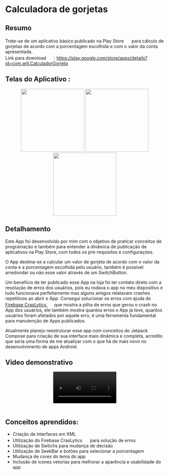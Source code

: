 # Calculadora de gorjetas
## Resumo

Trate-se de um aplicativo básico publicado na Play Store <img src = "https://user-images.githubusercontent.com/111225477/236838826-772f0d0a-16d9-4d9b-904e-8dfbe260c29c.svg" width = "17px"> para cálculo de gorjetas de acordo com a porcentagem escolhida e com o valor da conta apresentada.</br>
Link para download  <img src = "https://user-images.githubusercontent.com/111225477/236838826-772f0d0a-16d9-4d9b-904e-8dfbe260c29c.svg" width = "17px"> : https://play.google.com/store/apps/details?id=com.will.CalculadorGorjeta

## Telas do Aplicativo : 

<div align="center">

<img src = "https://user-images.githubusercontent.com/111225477/237523921-21dd0131-88de-47b3-b31e-26959831221c.png" width = "200px" >
<img src = "https://user-images.githubusercontent.com/111225477/237523922-42b2773b-92b9-4bc8-b8ad-75758397cd71.png" width = "200px" >
<img src = "https://user-images.githubusercontent.com/111225477/237523914-afb50f82-fd9d-4ec5-8ac5-0e7475ddad70.png" width = "200px" >

</div>

## Detalhamento
Este App foi desenvolvido por mim com o objetivo de praticar conceitos de programação e também para entender a dinâmica de publicação de aplicativos na Play Store, com todos os pré-requisitos e configurações.

O App destina-se a calcular um valor de gorjeta de acordo com o valor da conta e a porcentagem escolhida pelo usuário, também é possível arredondar ou não esse valor através de um SwitchButton.

Um benefício de ter publicado esse App na loja foi ter contato direto com a resolução de erros dos usuários, pois eu rodava o app no meu dispositivo e tudo funcionava perfeitamente mas alguns amigos relatavam crashes repetitivos ao abrir o App. 
Consegui solucionar os erros com ajuda do [Firebase CrasLytics <img src = "https://www.vectorlogo.zone/logos/firebase/firebase-icon.svg" width = "17px">](https://firebase.google.com/?gad=1&gclid=CjwKCAjwge2iBhBBEiwAfXDBR9PUXV2rgcfAc9W19g4H6Dz5vELAo6WXHCOTXPCw0VgJ9J86dMjeYhoCJGEQAvD_BwE&gclsrc=aw.ds&hl=pt-br) que mostra a pilha de erros que gerou o crash no App dos usuários, ele também mostra quantos erros o App já teve, quantos usuários foram afetados por aquele erro, é uma ferramenta fundamental para manutenção de Apps publicados.


Atualmente planejo reestruturar esse app com conceitos do Jetpack Compose para criação de sua interface mais dinâmica e completa, acredito que seria uma forma de me atualizar com o que há de mais novo no desenvolvimento de apps Android.
</br>


## Video demonstrativo

<div align="center">

<video src = "https://user-images.githubusercontent.com/111225477/237525319-72205272-897c-45b3-82e9-0b4fb785a64a.mp4" width = "200px">

</div>
</br>

## Conceitos aprendidos: 
- Criação de interfaces em XML
- Utilização do Firebase CrasLytics <img src = "https://www.vectorlogo.zone/logos/firebase/firebase-icon.svg" width = "17px"> para solução de erros
- Utilização de Swtichs para mudança de decisão
- Utilização de SeekBar e botões para selecionar a porcentagem
- Mudança de cores do tema do app
- Inclusão de icones vetorias para melhorar a aparência e usabilidade do app

